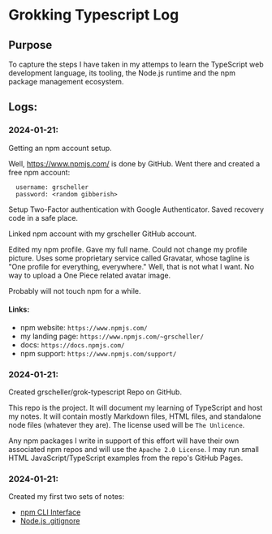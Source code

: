 # Grokking Typescript Log

## Purpose 

To capture the steps I have taken in my attemps to learn the TypeScript
web development language, its tooling, the Node.js runtime and the npm
package management ecosystem.

## Logs:

### 2024-01-21:

Getting an npm account setup.

Well, https://www.npmjs.com/ is done by GitHub. Went there and created
a free npm account:

```
  username: grscheller
  password: <random gibberish>
```

Setup Two-Factor authentication with Google Authenticator. Saved
recovery code in a safe place.

Linked npm account with my grscheller GitHub account.

Edited my npm profile. Gave my full name. Could not change my profile
picture. Uses some proprietary service called Gravatar, whose tagline
is "One profile for everything, everywhere." Well, that is not what
I want. No way to upload a One Piece related avatar image.

Probably will not touch npm for a while.

#### Links:

* npm website: `https://www.npmjs.com/`
* my landing page: `https://www.npmjs.com/~grscheller/`
* docs: `https://docs.npmjs.com/`
* npm support: `https://www.npmjs.com/support/`

### 2024-01-21:

Created grscheller/grok-typescript Repo on GitHub.

This repo is the project. It will document my learning of TypeScript and
host my notes. It will contain mostly Markdown files, HTML files, and
standalone node files (whatever they are). The license used will be
`The Unlicence`.

Any npm packages I write in support of this effort will have their own
associated npm repos and will use the `Apache 2.0 License`. I may run
small HTML JavaScript/TypeScript examples from the repo's GitHub Pages.

### 2024-01-21:

Created my first two sets of notes:

* [npm CLI Interface](npm/npm-cli-interface.md)
* [Node.js .gitignore](node/node-dot-gitignore.md) 

